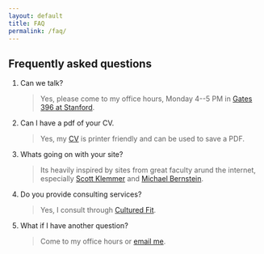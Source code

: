 ```yaml
---
layout: default
title: FAQ
permalink: /faq/
---
```


## Frequently asked questions

1. Can we talk?
   > Yes, please come to my office hours, Monday 4--5 PM in [Gates 396 at Stanford](https://campus-map.stanford.edu/?id=07-450&lat=37.43015919146253&lng=-122.16995022537262&zoom=17).
2. Can I have a pdf of your CV.
   > Yes, my [CV](https://whiting.me/cv) is printer friendly and can be used to save a PDF.
3. Whats going on with your site?
   > Its heavily inspired by sites from great faculty arund the internet, especially [Scott Klemmer](https://d.ucsd.edu/srk/) and [Michael Bernstein](https://hci.stanford.edu/msb/).
4. Do you provide consulting services?
   > Yes, I consult through [Cultured Fit](https://cultured.fit).
5. What if I have another question?
   > Come to my office hours or [email me](mailto:mark@whiting.me).
